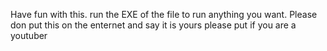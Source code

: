  Have fun with this. run the EXE of the file to run anything you want.
 Please don put this on the enternet and say it is yours please put if you are a youtuber
